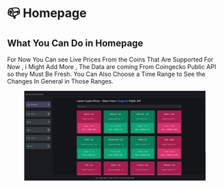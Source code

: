 # 📪 Homepage

## What You Can Do in Homepage

For Now You Can see Live Prices From the Coins That Are Supported For Now , i Might Add More , The Data are coming From Coingecko Public API so they Must Be Fresh. You Can Also Choose a Time Range to See the Changes In General in Those Ranges.

<figure><img src="../.gitbook/assets/6.png" alt=""><figcaption></figcaption></figure>
